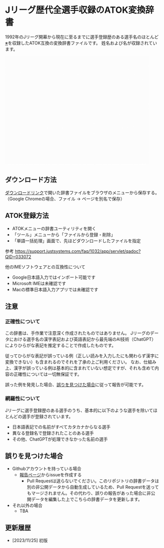 # Jリーグ歴代全選手収録のATOK変換辞書

1992年のJリーグ開幕から現在に至るまでに選手登録歴のある選手名のほとんど[※](#網羅性について)を収録したATOK互換の変換辞書ファイルです。
姓名および名が収録されています。

![demo](./demo.gif)

## ダウンロード方法

[ダウンロードリンク](https://raw.githubusercontent.com/belltailjp/jleague-all-players-atok-dictionary/master/J%E3%83%AA%E3%83%BC%E3%82%B0%E6%AD%B4%E4%BB%A3%E5%85%A8%E9%81%B8%E6%89%8BATOK%E5%A4%89%E6%8F%9B%E8%BE%9E%E6%9B%B8.txt)で開いた辞書ファイルをブラウザのメニューから保存する。
（Google Chromeの場合、ファイル → ページを別名で保存）


## ATOK登録方法

* ATOKメニューの辞書ユーティリティを開く
* 「ツール」メニューから「ファイルから登録・削除」
* 「単語一括処理」画面で、先ほどダウンロードしたファイルを指定

参考
https://support.justsystems.com/faq/1032/app/servlet/qadoc?QID=033072


他のIMEソフトウェアとの互換性について
* Google日本語入力ではインポート可能です
* Microsoft IMEは未確認です
* Macの標準日本語入力アプリでは未確認です


## 注意

### 正確性について

この辞書は、手作業で注意深く作成されたものではありません。
Jリーグのデータにおける選手名の漢字表記および英語表記から最先端のAI技術（ChatGPT）によりひらがな表記を推定することで作成したものです。

従ってひらがな表記が誤っている例（正しい読みを入力したにも関わらず漢字に変換できない）も含まれるのでそれを了承の上ご利用ください。
なお、仕組み上、漢字が誤っている例は基本的に含まれていない想定ですが、それも含めて内容の正確性については一切無保証です。

誤った例を発見した場合、[誤りを見つけた場合](#誤りを見つけた場合)に従って報告が可能です。


### 網羅性について

Jリーグに選手登録歴のある選手のうち、基本的に以下のような選手を除いてほとんどの選手が登録されています。
* 日本語表記での名前がすべてカタカナからなる選手
* 異なる登録名で登録されたことのある選手
* その他、ChatGPTが処理できなかった名前の選手



## 誤りを見つけた場合

* Githubアカウントを持っている場合
  * [報告ページ](https://github.com/belltailjp/jleague-all-players-atok-dictionary/issues)からissueを作成する
    * Pull Requestは送らないでください。このリポジトリの辞書データは別の非公開データから自動生成しているため、Pull Requestを送ってもマージされません。その代わり、誤りの報告があった場合に非公開データを編集した上でこちらの辞書データを更新します。
* それ以外の場合
  * TBA


## 更新履歴
* [2023/11/25] 初版
